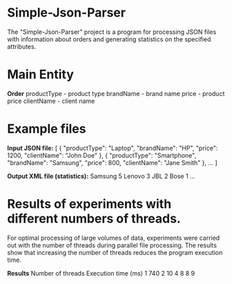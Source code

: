 # Simple-Json-Parser
The "Simple-Json-Parser" project is a program for processing JSON files with information about orders and generating statistics on the specified attributes.

# Main Entity
**Order**
productType - product type
brandName - brand name
price - product price
clientName - client name

# Example files
**Input JSON file:**
[
   {
     "productType": "Laptop",
     "brandName": "HP",
     "price": 1200,
     "clientName": "John Doe"
   },
   {
     "productType": "Smartphone",
     "brandName": "Samsung",
     "price": 800,
     "clientName": "Jane Smith"
   },
   ...
]

**Output XML file (statistics):**
<statistics>
     <attributeCounts>
         <entry>
             <key>Samsung</key>
             <value>5</value>
         </entry>
         <entry>
             <key>Lenovo</key>
             <value>3</value>
         </entry>
         <entry>
             <key>JBL</key>
             <value>2</value>
         </entry>
         <entry>
             <key>Bose</key>
             <value>1</value>
         </entry>
      ...
     </attributeCounts>
</statistics>

# Results of experiments with different numbers of threads.
For optimal processing of large volumes of data, experiments were carried out with the number of threads during parallel file processing.
The results show that increasing the number of threads reduces the program execution time.

**Results**
Number of threads Execution time (ms)
1                740
2                10
4                8
8                9
